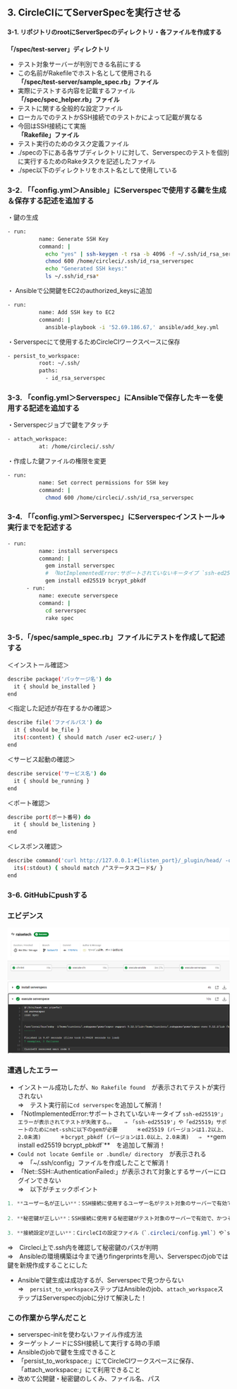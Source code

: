 ## 3. CircleCIにてServerSpecを実行させる ##
#### 3-1. リポジトリのrootにServerSpecのディレクトリ・各ファイルを作成する ####
**「/spec/test-server」ディレクトリ**
- テスト対象サーバーが判別できる名前にする
- この名前がRakefileでホスト名として使用される  
**「/spec/test-server/sample_spec.rb」ファイル**
- 実際にテストする内容を記載するファイル  
**「/spec/spec_helper.rb」ファイル**
- テストに関する全般的な設定ファイル
- ローカルでのテストかSSH接続でのテストかによって記載が異なる
- 今回はSSH接続にて実施  
**「Rakefile」ファイル**
- テスト実行のためのタスク定義ファイル
- ./specの下にある各サブディレクトリに対して、Serverspecのテストを個別に実行するためのRakeタスクを記述したファイル
- ./spec以下のディレクトリをホスト名として使用している

### 3-2. 「「config.yml＞Ansible」にServerspecで使用する鍵を生成＆保存する記述を追加する ###
・鍵の生成
```bash
- run:
          name: Generate SSH Key
          command: |
            echo "yes" | ssh-keygen -t rsa -b 4096 -f ~/.ssh/id_rsa_serverspec -N ""
            chmod 600 /home/circleci/.ssh/id_rsa_serverspec
            echo "Generated SSH keys:"
            ls ~/.ssh/id_rsa*
```
・ Ansibleで公開鍵をEC2のauthorized_keysに追加
```bash
- run:
          name: Add SSH key to EC2
          command: |
            ansible-playbook -i '52.69.186.67,' ansible/add_key.yml
```
・Serverspecにて使用するためCircleCIワークスペースに保存
```bash
- persist_to_workspace:
          root: ~/.ssh/
          paths:
            - id_rsa_serverspec
```
### 3-3. 「config.yml＞Serverspec」にAnsibleで保存したキーを使用する記述を追加する ###
・Serverspecジョブで鍵をアタッチ
```bash
- attach_workspace:
          at: /home/circleci/.ssh/
```
・作成した鍵ファイルの権限を変更
```bash
- run:
          name: Set correct permissions for SSH key
          command: |
            chmod 600 /home/circleci/.ssh/id_rsa_serverspec
```
### 3-4. 「「config.yml＞Serverspec」にServerspecインストール⇒実行までを記述する ###
```bash
- run:
          name: install serverspecs
          command: |
            gem install serverspec
            # 「NotImplementedError:サポートされていないキータイプ `ssh-ed25519'」エラー解消のため追加
            gem install ed25519 bcrypt_pbkdf
      - run: 
          name: execute serverspece
          command: |
            cd serverspec
            rake spec
```
### 3-5．「/spec/sample_spec.rb」ファイルにテストを作成して記述する ###
＜インストール確認＞
```bash
describe package('パッケージ名') do
  it { should be_installed }
end
```
＜指定した記述が存在するかの確認＞
```bash
describe file('ファイルパス') do
  it { should be_file }
  its(:content) { should match /user ec2-user;/ }
end
```
＜サービス起動の確認＞
```bash
describe service('サービス名') do
  it { should be_running }
end
```
＜ポート確認＞
```bash
describe port(ポート番号) do
  it { should be_listening }
end
```
＜レスポンス確認＞
```bash
describe command('curl http://127.0.0.1:#{listen_port}/_plugin/head/ -o /dev/null -w "%{http_code}\n" -s') do
  its(:stdout) { should match /^ステータスコード$/ }
end
```
### 3-6. GitHubにpushする ###

### エビデンス ###
![パイプライン](../images/Pipeline-success.png)
![Serverspecジョブ成功](../images/Serverspe-success.png)

### 遭遇したエラー ###
- インストール成功したが、`No Rakefile found`　が表示されてテストが実行されない  
⇒　テスト実行前に`cd serverspec`を追加して解消！
- 「NotImplementedError:サポートされていないキータイプ `ssh-ed25519'」エラーが表示されてテストが失敗する。。  
⇒　「ssh-ed25519'」や「ed25519」サポートのためにnet-sshに以下のgemが必要
　　　＊ed25519 (バージョンは1.2以上、2.0未満)
　　　＊bcrypt_pbkdf (バージョンは1.0以上、2.0未満)  
⇒　**`gem install ed25519 bcrypt_pbkdf`**　を追加して解消！
- `Could not locate Gemfile or .bundle/ directory`　が表示される  
⇒　「~/.ssh/config」ファイルを作成したことで解消！
- 「Net::SSH::AuthenticationFailed:」が表示されて対象とするサーバーにログインできない  
⇒　以下がチェックポイント
```java
1. **ユーザー名が正しい**：SSH接続に使用するユーザー名がテスト対象のサーバーで有効であることを確認してください。一部の環境では、特定のユーザー名（たとえば`ubuntu`や`ec2-user`）がデフォルトで設定されています。ユーザー名が間違っていると、認証エラーが発生します。

2. **秘密鍵が正しい**：SSH接続に使用する秘密鍵がテスト対象のサーバーで有効で、かつその秘密鍵に対応する公開鍵がサーバーの`~/.ssh/authorized_keys`ファイルに追加されていることを確認してください。秘密鍵が間違っている、または公開鍵がサーバーに設定されていないと、認証エラーが発生します。

3. **接続設定が正しい**：CircleCIの設定ファイル（`.circleci/config.yml`）や`spec/spec_helper.rb`などでSSH接続の設定を行っている部分が正しいことを確認してください。たとえば、`set :host`や`set :ssh_options`で設定する接続先のホスト名、ユーザー名、秘密鍵のパスなどが間違っていると、認証エラーが発生します。
```  
⇒　Circleci上で.ssh内を確認して秘密鍵のパスが判明  
⇒　Ansibleの環境構築は今まで通りfingerprintsを用い、Serverspecのjobでは鍵を新規作成することにした　
- Ansibleで鍵生成は成功するが、Serverspecで見つからない  
⇒　`persist_to_workspace`ステップはAnsibleのjob、`attach_workspace`ステップはServerspecのjobに分けて解決した！

### この作業から学んだこと ###
* serverspec-initを使わないファイル作成方法
* ターゲットノードにSSH接続して実行する時の手順
* Ansibleのjobで鍵を生成できること
* 「persist_to_workspace:」にてCircleCIワークスペースに保存、「attach_workspace:」にて利用できること
* 改めて公開鍵・秘密鍵のしくみ、ファイル名、パス